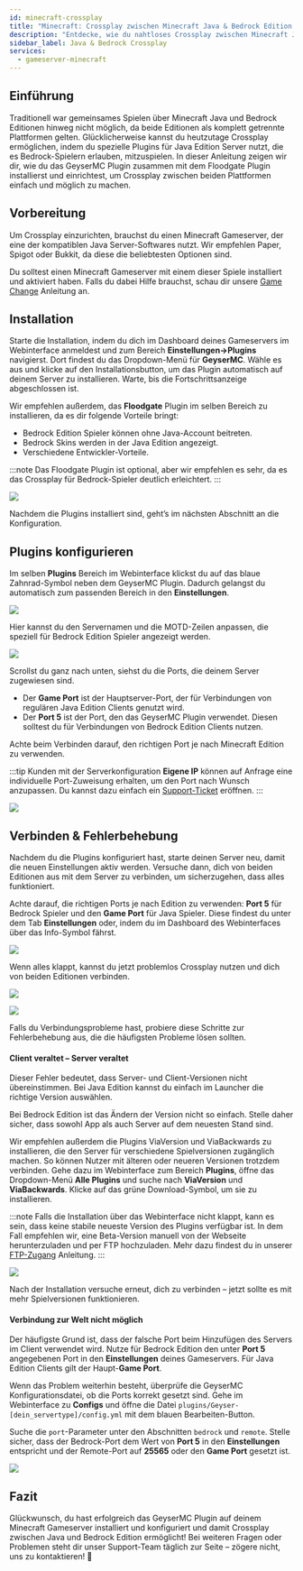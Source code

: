 ```yaml
---
id: minecraft-crossplay
title: "Minecraft: Crossplay zwischen Minecraft Java & Bedrock Edition einrichten"
description: "Entdecke, wie du nahtloses Crossplay zwischen Minecraft Java und Bedrock mit den Plugins GeyserMC und Floodgate für ein verbessertes Multiplayer-Erlebnis aktivierst → Jetzt mehr erfahren"
sidebar_label: Java & Bedrock Crossplay
services:
  - gameserver-minecraft
---
```


## Einführung

Traditionell war gemeinsames Spielen über Minecraft Java und Bedrock Editionen hinweg nicht möglich, da beide Editionen als komplett getrennte Plattformen gelten. Glücklicherweise kannst du heutzutage Crossplay ermöglichen, indem du spezielle Plugins für Java Edition Server nutzt, die es Bedrock-Spielern erlauben, mitzuspielen. In dieser Anleitung zeigen wir dir, wie du das GeyserMC Plugin zusammen mit dem Floodgate Plugin installierst und einrichtest, um Crossplay zwischen beiden Plattformen einfach und möglich zu machen.

## Vorbereitung

Um Crossplay einzurichten, brauchst du einen Minecraft Gameserver, der eine der kompatiblen Java Server-Softwares nutzt. Wir empfehlen Paper, Spigot oder Bukkit, da diese die beliebtesten Optionen sind.

Du solltest einen Minecraft Gameserver mit einem dieser Spiele installiert und aktiviert haben. Falls du dabei Hilfe brauchst, schau dir unsere [Game Change](gameserver-gameswitch.md) Anleitung an.

## Installation

Starte die Installation, indem du dich im Dashboard deines Gameservers im Webinterface anmeldest und zum Bereich **Einstellungen->Plugins** navigierst. Dort findest du das Dropdown-Menü für **GeyserMC**. Wähle es aus und klicke auf den Installationsbutton, um das Plugin automatisch auf deinem Server zu installieren. Warte, bis die Fortschrittsanzeige abgeschlossen ist.

Wir empfehlen außerdem, das **Floodgate** Plugin im selben Bereich zu installieren, da es dir folgende Vorteile bringt:
- Bedrock Edition Spieler können ohne Java-Account beitreten.
- Bedrock Skins werden in der Java Edition angezeigt.
- Verschiedene Entwickler-Vorteile.

:::note
Das Floodgate Plugin ist optional, aber wir empfehlen es sehr, da es das Crossplay für Bedrock-Spieler deutlich erleichtert.
:::

![](https://screensaver01.zap-hosting.com/index.php/s/cagcHmzwR2yBZSo/preview)

Nachdem die Plugins installiert sind, geht’s im nächsten Abschnitt an die Konfiguration.

## Plugins konfigurieren

Im selben **Plugins** Bereich im Webinterface klickst du auf das blaue Zahnrad-Symbol neben dem GeyserMC Plugin. Dadurch gelangst du automatisch zum passenden Bereich in den **Einstellungen**.

![](https://screensaver01.zap-hosting.com/index.php/s/RAZKNSdePa5wBs4/preview)

Hier kannst du den Servernamen und die MOTD-Zeilen anpassen, die speziell für Bedrock Edition Spieler angezeigt werden.

![](https://screensaver01.zap-hosting.com/index.php/s/kBzxQkmNgdsWgZb/preview)

Scrollst du ganz nach unten, siehst du die Ports, die deinem Server zugewiesen sind.

- Der **Game Port** ist der Hauptserver-Port, der für Verbindungen von regulären Java Edition Clients genutzt wird.
- Der **Port 5** ist der Port, den das GeyserMC Plugin verwendet. Diesen solltest du für Verbindungen von Bedrock Edition Clients nutzen.

Achte beim Verbinden darauf, den richtigen Port je nach Minecraft Edition zu verwenden.

:::tip
Kunden mit der Serverkonfiguration **Eigene IP** können auf Anfrage eine individuelle Port-Zuweisung erhalten, um den Port nach Wunsch anzupassen. Du kannst dazu einfach ein [Support-Ticket](https://zap-hosting.com/en/customer/support/) eröffnen.
:::

![](https://screensaver01.zap-hosting.com/index.php/s/joA62kWeJ5crCmY/preview)

<!--

### Floodgate Plugin

Falls du das Floodgate Plugin installiert hast, musst du die GeyserMC Konfigurationsdatei anpassen, um es als Haupt-Authentifizierungsmethode zu aktivieren. Bitte stelle sicher, dass dein Server ausgeschaltet ist, bevor du Konfigurationsdateien bearbeitest, da sonst Änderungen überschrieben werden könnten.

Gehe im Webinterface zu **Configs** und öffne die Datei `plugins/Geyser-[dein_servertype]/config.yml` mit dem blauen Bearbeiten-Button.

![](https://screensaver01.zap-hosting.com/index.php/s/ixCtkQ5WWWacfGe/preview)

Suche in der Datei den Parameter `auth-type` im Abschnitt `remote` und ändere den Wert von **online** auf **floodgate**, bevor du speicherst.

![](https://screensaver01.zap-hosting.com/index.php/s/c6JRFxPfjGBSWZi/preview)

GeyserMC nutzt nun das Floodgate Plugin für die Nutzer-Authentifizierung und bietet dir die zuvor genannten Vorteile.
-->

## Verbinden & Fehlerbehebung

Nachdem du die Plugins konfiguriert hast, starte deinen Server neu, damit die neuen Einstellungen aktiv werden. Versuche dann, dich von beiden Editionen aus mit dem Server zu verbinden, um sicherzugehen, dass alles funktioniert.

Achte darauf, die richtigen Ports je nach Edition zu verwenden: **Port 5** für Bedrock Spieler und den **Game Port** für Java Spieler. Diese findest du unter dem Tab **Einstellungen** oder, indem du im Dashboard des Webinterfaces über das Info-Symbol fährst.

![](https://screensaver01.zap-hosting.com/index.php/s/M42ZkamKHieRcEz/preview)

Wenn alles klappt, kannst du jetzt problemlos Crossplay nutzen und dich von beiden Editionen verbinden.

![](https://screensaver01.zap-hosting.com/index.php/s/oMRWkaSs5KKbkzy/preview)

![](https://screensaver01.zap-hosting.com/index.php/s/xyMaENLFx4BCSPF/preview)

Falls du Verbindungsprobleme hast, probiere diese Schritte zur Fehlerbehebung aus, die die häufigsten Probleme lösen sollten.

#### Client veraltet – Server veraltet

Dieser Fehler bedeutet, dass Server- und Client-Versionen nicht übereinstimmen. Bei Java Edition kannst du einfach im Launcher die richtige Version auswählen.

Bei Bedrock Edition ist das Ändern der Version nicht so einfach. Stelle daher sicher, dass sowohl App als auch Server auf dem neuesten Stand sind.

Wir empfehlen außerdem die Plugins ViaVersion und ViaBackwards zu installieren, die den Server für verschiedene Spielversionen zugänglich machen. So können Nutzer mit älteren oder neueren Versionen trotzdem verbinden. Gehe dazu im Webinterface zum Bereich **Plugins**, öffne das Dropdown-Menü **Alle Plugins** und suche nach **ViaVersion** und **ViaBackwards**. Klicke auf das grüne Download-Symbol, um sie zu installieren.

:::note
Falls die Installation über das Webinterface nicht klappt, kann es sein, dass keine stabile neueste Version des Plugins verfügbar ist. In dem Fall empfehlen wir, eine Beta-Version manuell von der Webseite herunterzuladen und per FTP hochzuladen. Mehr dazu findest du in unserer [FTP-Zugang](gameserver-ftpaccess.md) Anleitung.
:::

![](https://screensaver01.zap-hosting.com/index.php/s/QCcndf6TGMsrw7x/preview)

Nach der Installation versuche erneut, dich zu verbinden – jetzt sollte es mit mehr Spielversionen funktionieren.

#### Verbindung zur Welt nicht möglich

Der häufigste Grund ist, dass der falsche Port beim Hinzufügen des Servers im Client verwendet wird. Nutze für Bedrock Edition den unter **Port 5** angegebenen Port in den **Einstellungen** deines Gameservers. Für Java Edition Clients gilt der Haupt-**Game Port**.

Wenn das Problem weiterhin besteht, überprüfe die GeyserMC Konfigurationsdatei, ob die Ports korrekt gesetzt sind. Gehe im Webinterface zu **Configs** und öffne die Datei `plugins/Geyser-[dein_servertype]/config.yml` mit dem blauen Bearbeiten-Button.

Suche die `port`-Parameter unter den Abschnitten `bedrock` und `remote`. Stelle sicher, dass der Bedrock-Port dem Wert von **Port 5** in den **Einstellungen** entspricht und der Remote-Port auf **25565** oder den **Game Port** gesetzt ist.

![](https://screensaver01.zap-hosting.com/index.php/s/AcZ5JAasBcKQpCm/preview)

## Fazit

Glückwunsch, du hast erfolgreich das GeyserMC Plugin auf deinem Minecraft Gameserver installiert und konfiguriert und damit Crossplay zwischen Java und Bedrock Edition ermöglicht! Bei weiteren Fragen oder Problemen steht dir unser Support-Team täglich zur Seite – zögere nicht, uns zu kontaktieren! 🙂